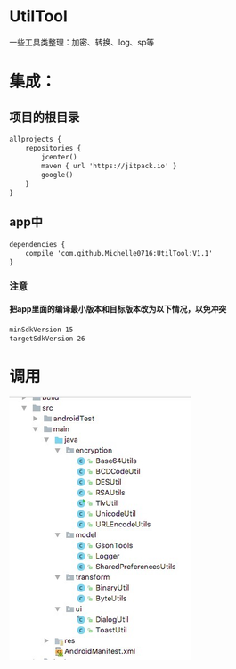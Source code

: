 # UtilTool
一些工具类整理：加密、转换、log、sp等


# 集成：
## 项目的根目录
```
allprojects {
    repositories {
        jcenter()
        maven { url 'https://jitpack.io' }
        google()
    }
}
```

## app中
```
dependencies {
    compile 'com.github.Michelle0716:UtilTool:V1.1'
}
```

### 注意
#### 把app里面的编译最小版本和目标版本改为以下情况，以免冲突
```
minSdkVersion 15
targetSdkVersion 26
```

#  调用

![image](https://github.com/Michelle0716/UtilTool/blob/master/pic/method.jpeg)


